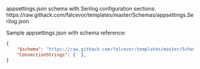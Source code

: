 <p>
appsettings.json schema with Serilog configuration sections:<br>
https://raw.githack.com/falcevor/templates/master/Schemas/appsettings.Serilog.json<br>
</p>
Sample appsettings.json with schema reference:

```json
{
    "$schema": "https://raw.githack.com/falcevor/templates/master/Schemas/appsettings.Serilog.json",
    "ConnectionStrings": {  },
}
```

